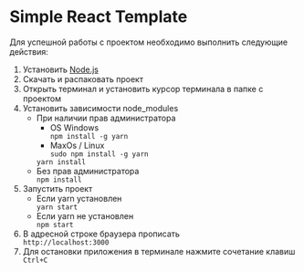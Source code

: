 # Simple React Template

Для успешной работы с проектом необходимо выполнить следующие действия:

<ol>
    <li>Установить <a href="https://nodejs.org/en/">Node.js</a></li>
    <li>Скачать и распаковать проект</li>
    <li>Открыть терминал и установить курсор терминала в папке с проектом</li>
    <li>Установить зависимости node_modules
        <ul>
            <li>При наличии прав администратора
                <ul>
                    <li>OS Windows
                        <div><code>npm install -g yarn</code></div>
                    </li>
                    <li>MaxOs / Linux
                        <div><code>sudo npm install -g yarn</code></div>
                    </li>
                </ul>
                <div><code>yarn install</code></div>
            </li>
            <li>Без прав администратора
                <div><code>npm install</code></div>
            </li>
        </ul>
    </li>
    <li>
        Запустить проект
        <ul>
            <li>Если yarn установлен
                <div><code>yarn start</code></div>
            </li>
            <li>Если yarn не установлен
                <div><code>npm start</code></div>
            </li>
        </ul>
    </li>
    <li>
        В адресной строке браузера прописать
        <div><code>http://localhost:3000</code></div>
    </li>
    <li>
        Для остановки приложения в терминале нажмите сочетание клавиш
        <div><code>Ctrl+C</code></div>
    </li>
</ol>

<!-- Сначала запускается команда  npm i yarn -g 
потом (перед ней выполнить команду cmd) - команда yarn install
потом yarn start -->

<!-- yarn build:prod - для переписывания код в одну строку для оптимизации -->